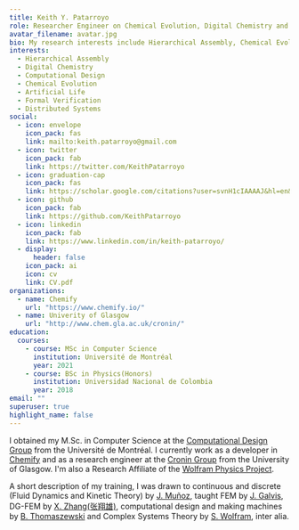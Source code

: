 ```yaml
---
title: Keith Y. Patarroyo
role: Researcher Engineer on Chemical Evolution, Digital Chemistry and Unconventional Computation
avatar_filename: avatar.jpg
bio: My research interests include Hierarchical Assembly, Chemical Evolution and Material Computation.
interests:
  - Hierarchical Assembly
  - Digital Chemistry
  - Computational Design
  - Chemical Evolution
  - Artificial Life
  - Formal Verification
  - Distributed Systems
social:
  - icon: envelope
    icon_pack: fas
    link: mailto:keith.patarroyo@gmail.com
  - icon: twitter
    icon_pack: fab
    link: https://twitter.com/KeithPatarroyo
  - icon: graduation-cap
    icon_pack: fas
    link: https://scholar.google.com/citations?user=svnH1cIAAAAJ&hl=en&oi=ao
  - icon: github
    icon_pack: fab
    link: https://github.com/KeithPatarroyo
  - icon: linkedin
    icon_pack: fab
    link: https://www.linkedin.com/in/keith-patarroyo/
  - display:
      header: false
    icon_pack: ai
    icon: cv
    link: CV.pdf
organizations:
  - name: Chemify
    url: "https://www.chemify.io/"
  - name: Univerity of Glasgow
    url: "http://www.chem.gla.ac.uk/cronin/"
education:
  courses:
    - course: MSc in Computer Science
      institution: Université de Montréal
      year: 2021
    - course: BSc in Physics(Honors)
      institution: Universidad Nacional de Colombia
      year: 2018
email: ""
superuser: true
highlight_name: false
---
```


I obtained my M.Sc. in Computer Science at the [Computational Design Group](http://www-labs.iro.umontreal.ca/~bernhard/) from the Université de Montréal. I currently work as a developer in [Chemify](https://www.chemify.io/) and as a research engineer at the [Cronin Group](http://www.chem.gla.ac.uk/cronin/) from the University of Glasgow. I'm also a Research Affiliate of the [Wolfram Physics Project](https://www.wolframphysics.org/).

A short description of my training, I was drawn to continuous and discrete (Fluid Dynamics and Kinetic Theory) by [J. Muñoz](http://ciencias.bogota.unal.edu.co/departamentos/departamento-de-fisica/docentes/?tx_unaldirectorio_contactlist%5Bperson%5D=48&tx_unaldirectorio_contactlist%5Baction%5D=show&tx_unaldirectorio_contactlist%5Bcontroller%5D=Person&cHash=f59e499450f9a880d323d63e79545e5c), taught FEM by [J. Galvis](https://sites.google.com/view/jgalvis/home), DG-FEM by [X. Zhang(张翔雄)](http://www.math.purdue.edu/~zhan1966/), computational design and making machines by [B. Thomaszewski](https://n.ethz.ch/~bthomasz/) and Complex Systems Theory by [S. Wolfram](https://www.stephenwolfram.com/), inter alia.
